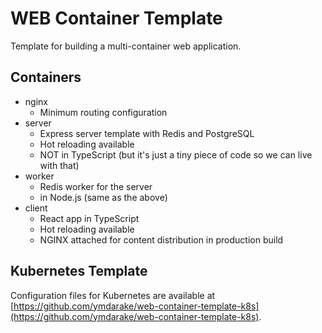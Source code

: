 # WEB Container Template

Template for building a multi-container web application.

## Containers

- nginx
  - Minimum routing configuration
- server
  - Express server template with Redis and PostgreSQL
  - Hot reloading available
  - NOT in TypeScript (but it's just a tiny piece of code so we can live with that)
- worker
  - Redis worker for the server
  - in Node.js (same as the above)
- client
  - React app in TypeScript
  - Hot reloading available
  - NGINX attached for content distribution in production build

## Kubernetes Template

Configuration files for Kubernetes are available at [https://github.com/ymdarake/web-container-template-k8s](https://github.com/ymdarake/web-container-template-k8s).
